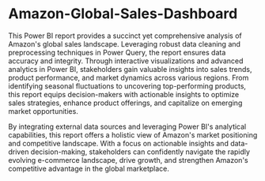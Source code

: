 # Amazon-Global-Sales-Dashboard


This Power BI report provides a succinct yet comprehensive analysis of Amazon's global sales landscape. Leveraging robust data cleaning and preprocessing techniques in Power Query, the report ensures data accuracy and integrity. Through interactive visualizations and advanced analytics in Power BI, stakeholders gain valuable insights into sales trends, product performance, and market dynamics across various regions. From identifying seasonal fluctuations to uncovering top-performing products, this report equips decision-makers with actionable insights to optimize sales strategies, enhance product offerings, and capitalize on emerging market opportunities.

By integrating external data sources and leveraging Power BI's analytical capabilities, this report offers a holistic view of Amazon's market positioning and competitive landscape. With a focus on actionable insights and data-driven decision-making, stakeholders can confidently navigate the rapidly evolving e-commerce landscape, drive growth, and strengthen Amazon's competitive advantage in the global marketplace.
